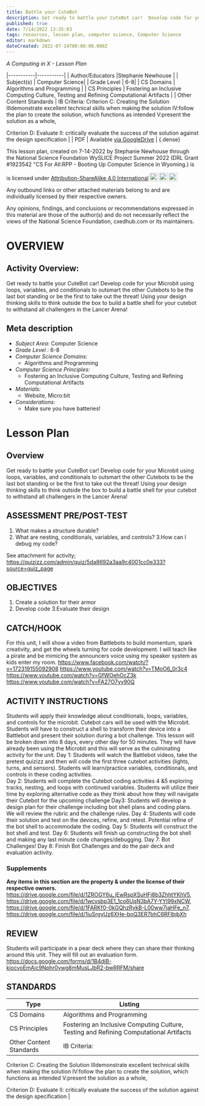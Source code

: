 ```yaml
---
title: Battle your CuteBot
description: Get ready to battle your CuteBot car!  Develop code for your Microbit using loops, variables, and conditionals to outsmart the other Cutebots to be the last bot standing or be the first to take out the threat!  Using your design thinking skills to think outside the box to build a battle shell for your cutebot to withstand all challengers in the Lancer Arena!
published: true
date: 7/14/2022 13:35:03
tags: resources, lesson plan, computer science, Computer Science 
editor: markdown
dateCreated: 2022-07-14T00:00:00.000Z
---
```

*A Computing in X - Lesson Plan*

|-----------|-----------|
| Author/Educators |Stephanie Newhouse |
| Subject(s) | Computer Science|
| Grade Level | 6-8|
| CS Domains | Algorithms and Programming |
| CS Principles | Fostering an Inclusive Computing Culture, Testing and Refining Computational Artifacts |
| Other Content Standards | IB Criteria:
Criterion C: Creating the Solution
IIIdemonstrate excellent technical skills when making the solution
IV:follow the plan to create the solution, which functions as intended
V:present the solution as a whole,


Criterion D: Evaluate
II: critically evaluate the success of the solution against the design specification | 
| PDF | Available [via GoogleDrive](https://drive.google.com/open?id=1XW59-lrZSTOTSK5OCQ6TAwbpydG3EE52) |
{.dense}






This lesson plan, created on 7-14-2022 by Stephanie Newhouse through the National Science Foundation WySLICE Project Summer 2022 (DRL Grant #1923542 "CS For All:RPP - Booting Up Computer Science in Wyoming.) is  <p xmlns:cc="http://creativecommons.org/ns#" >  is licensed under <a href="http://creativecommons.org/licenses/by-sa/4.0/?ref=chooser-v1" target="_blank" rel="license noopener noreferrer" style="display:inline-block;">Attribution-ShareAlike 4.0 International<img style="height:22px!important;margin-left:3px;vertical-align:text-bottom;" src="https://mirrors.creativecommons.org/presskit/icons/cc.svg?ref=chooser-v1"><img style="height:22px!important;margin-left:3px;vertical-align:text-bottom;" src="https://mirrors.creativecommons.org/presskit/icons/by.svg?ref=chooser-v1"><img style="height:22px!important;margin-left:3px;vertical-align:text-bottom;" src="https://mirrors.creativecommons.org/presskit/icons/sa.svg?ref=chooser-v1"></a></p>


Any outbound links or other attached materials belong to and are individually licensed by their respective owners. 


Any opinions, findings, and conclusions or recommendations expressed in this material are those of the author(s) and do not necessarily reflect the views of the National Science Foundation, cxedhub.com or its maintainers.


# OVERVIEW
## Activity Overview:  
Get ready to battle your CuteBot car!  Develop code for your Microbit using loops, variables, and conditionals to outsmart the other Cutebots to be the last bot standing or be the first to take out the threat!  Using your design thinking skills to think outside the box to build a battle shell for your cutebot to withstand all challengers in the Lancer Arena!
## Meta description
+ *Subject Area:* Computer Science 
+ *Grade Level :* 6-8 
+ *Computer Science Domains:*
   + Algorithms and Programming
+ *Computer Science Principles:*
   + Fostering an Inclusive Computing Culture, Testing and Refining Computational Artifacts
+ *Materials:* 
   + Website, Micro:bit
+ *Considerations:*
   + Make sure you have batteries!


# Lesson Plan
## Overview
Get ready to battle your CuteBot car!  Develop code for your Microbit using loops, variables, and conditionals to outsmart the other Cutebots to be the last bot standing or be the first to take out the threat!  Using your design thinking skills to think outside the box to build a battle shell for your cutebot to withstand all challengers in the Lancer Arena!
## ASSESSMENT PRE/POST-TEST
1. What makes a structure durable?
2. What are nesting, conditionals, variables, and controls?
3.How can I debug my code?


See attachment for activity; https://quizizz.com/admin/quiz/5da8692a3aa9c4001cc0e333?source=quiz_page
## OBJECTIVES
1. Create a solution for their armor 
2. Develop code
3.Evaluate their design


## CATCH/HOOK
For this unit, I will show a video from Battlebots to build momentum,  spark creativity, and get the wheels turning for code development.  I will teach like a pirate and be mimicing the announcers voice using my speaker system as kids enter my room.
https://www.facebook.com/watch/?v=172319155092908
https://www.youtube.com/watch?v=TMoO6_0r3c4
https://www.youtube.com/watch?v=GfWOehOcZ3k
https://www.youtube.com/watch?v=FA27O7yy90Q


## ACTIVITY INSTRUCTIONS
Students will apply their knowledge about conditionals, loops, variables, and controls for the microbit.  Cutebot cars will be used with the Microbit.  Students will have to construct a shell to transform their device into a Battlebot and present their solution during a bot challenge.  This lesson will be broken down into 8 days, every other day for 50 minutes.  They will have already been using the Microbit and this will serve as the culminating activity for the unit.
Day 1: Students will watch the Battlebot videos, take the pretest quizizz and then will code the first three cutebot activities (lights, turns, and sensors).  Students will learn/practice variables, conditionals, and controls in these coding activities.  
Day 2:  Students will complete the Cutebot coding activities 4 &5 exploring tracks, nesting, and loops with continued variables.  Students will utilize their time by exploring alternative code as they think about how they will navigate their Cutebot for the upcoming challenge
Day3: Students will develop a design plan for their challenge including bot shell plans and coding plans.  We will review the rubric and the challenge rules.
Day 4: Students will code their solution and test on the devices, refine, and retest.  Potential refine of the bot shell to accommodate the coding.
Day 5: Students will construct the bot shell and test. 
Day 6: Students will finish up constructing the bot shell and making any last minute code changes/debugging.
Day 7:  Bot Challenges!
Day 8: Finish Bot Challenges and do the pair deck and evaluation activity.


### Supplements
**Any items in this section are the property & under the license of their respective owners.**
https://drive.google.com/file/d/1ZROGY6u_jEwRspXSuHFj8b3ZhhtYKhV5, https://drive.google.com/file/d/1wcvsbp3E1_1co6UqN3bA7Y-YYl99xNCW, https://drive.google.com/file/d/1FARKf0-0kGQhzRykB-L00ww7jaHFe_n7, https://drive.google.com/file/d/1iuSrgyUz6XHe-boQ3ER7bhC6RFIbjbXh




## REVIEW
Students will participate in a pear deck where they can share their thinking around this unit.  They will fill out an evaluation form.
https://docs.google.com/forms/d/1B4djB-kiocvoEmAic9Nphr0ywg8mMusLJbR2-bwRRFM/share
## STANDARDS        
| Type | Listing | 
|-----------|-----------|
| CS Domains  | Algorithms and Programming|
| CS Principles   | Fostering an Inclusive Computing Culture, Testing and Refining Computational Artifacts|
| Other Content Standards | IB Criteria:
Criterion C: Creating the Solution
IIIdemonstrate excellent technical skills when making the solution
IV:follow the plan to create the solution, which functions as intended
V:present the solution as a whole,


Criterion D: Evaluate
II: critically evaluate the success of the solution against the design specification  |
